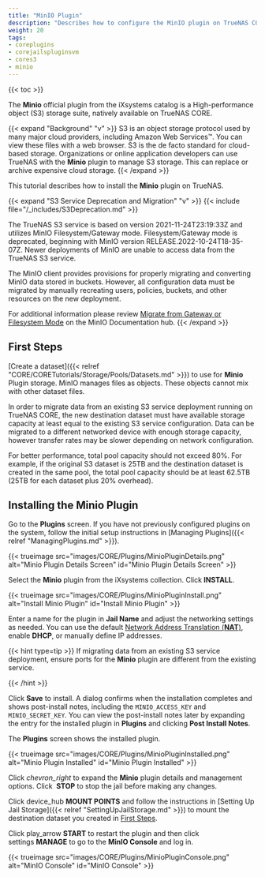 ```yaml
---
title: "MinIO Plugin"
description: "Describes how to configure the MinIO plugin on TrueNAS CORE and gives migration instructions from the deprecated S3 built-in service."
weight: 20
tags:
- coreplugins
- corejailspluginsvm
- cores3
- minio
---
```


{{< toc >}}

The **Minio** official plugin from the iXsystems catalog is a High-performance object (S3) storage suite, natively available on TrueNAS CORE.

{{< expand "Background" "v" >}}
S3 is an object storage protocol used by many major cloud providers, including Amazon Web Services™. You can view these files with a web browser. S3 is the de facto standard for cloud-based storage. Organizations or online application developers can use TrueNAS with the **Minio** plugin to manage S3 storage. This can replace or archive expensive cloud storage.
{{< /expand >}}

This tutorial describes how to install the **Minio** plugin on TrueNAS.

{{< expand "S3 Service Deprecation and Migration" "v" >}}
{{< include file="/_includes/S3Deprecation.md" >}}

The TrueNAS S3 service is based on version 2021-11-24T23:19:33Z and utilizes MinIO Filesystem/Gateway mode. Filesystem/Gateway mode is deprecated, beginning with MinIO version RELEASE.2022-10-24T18-35-07Z. Newer deployments of MinIO are unable to access data from the TrueNAS S3 service.

The MinIO client provides provisions for properly migrating and converting MinIO data stored in buckets. However, all configuration data must be migrated by manually recreating users, policies, buckets, and other resources on the new deployment.

For additional information please review [Migrate from Gateway or Filesystem Mode](https://min.io/docs/minio/container/operations/install-deploy-manage/migrate-fs-gateway.html) on the MinIO Documentation hub.
{{< /expand >}}

## First Steps

[Create a dataset]({{< relref "CORE/CORETutorials/Storage/Pools/Datasets.md" >}}) to use for **Minio** Plugin storage.
MinIO manages files as objects.
These objects cannot mix with other dataset files.

In order to migrate data from an existing S3 service deployment running on TrueNAS CORE, the new destination dataset must have available storage capacity at least equal to the existing S3 service configuration.
Data can be migrated to a different networked device with enough storage capacity, however transfer rates may be slower depending on network configuration.

For better performance, total pool capacity should not exceed 80%.
For example, if the original S3 dataset is 25TB and the destination dataset is created in the same pool, the total pool capacity should be at least 62.5TB (25TB for each dataset plus 20% overhead).

## Installing the Minio Plugin

Go to the **Plugins** screen.
If you have not previously configured plugins on the system, follow the initial setup instructions in [Managing Plugins]({{< relref "ManagingPlugins.md" >}}).

{{< trueimage src="images/CORE/Plugins/MinioPluginDetails.png" alt="Minio Plugin Details Screen" id="Minio Plugin Details Screen" >}}

Select the **Minio** plugin from the iXsystems collection.
Click **INSTALL**.

{{< trueimage src="images/CORE/Plugins/MinioPluginInstall.png" alt="Install Minio Plugin" id="Install Minio Plugin" >}}

Enter a name for the plugin in **Jail Name** and adjust the networking settings as needed.
You can use the default [Network Address Translation (**NAT**)](https://datatracker.ietf.org/wg/nat/about/), enable **DHCP**, or manually define IP addresses.

{{< hint type=tip >}}
If migrating data from an existing S3 service deployment, ensure ports for the **Minio** plugin are different from the existing service.

{{< /hint >}}

Click **Save** to install.
A dialog confirms when the installation completes and shows post-install notes, including the `MINIO_ACCESS_KEY` and `MINIO_SECRET_KEY`.
You can view the post-install notes later by expanding the entry for the installed plugin in **Plugins** and clicking <i class="fa fa-file-alt" aria-hidden="true" title="File"></i> **Post Install Notes**.

The **Plugins** screen shows the installed plugin.

{{< trueimage src="images/CORE/Plugins/MinioPluginInstalled.png" alt="Minio Plugin Installed" id="Minio Plugin Installed" >}}

Click <i class="material-icons" aria-hidden="true" title="Expand">chevron_right</i> to expand the **Minio** plugin details and management options.
Click <i class="fa fa-stop" aria-hidden="true" title="Stop"></i>&nbsp;**STOP** to stop the jail before making any changes.

Click <span class="material-icons">device_hub</span>&nbsp;**MOUNT POINTS** and follow the instructions in [Setting Up Jail Storage]({{< relref "SettingUpJailStorage.md" >}}) to mount the destination dataset you created in [First Steps](#first-steps).

Click <span class="material-icons">play_arrow</span>&nbsp;**START** to restart the plugin and then click <span class="material-icons">settings</span>&nbsp;**MANAGE** to go to the **MinIO Console** and log in.

{{< trueimage src="images/CORE/Plugins/MinioPluginConsole.png" alt="MinIO Console" id="MinIO Console" >}}
